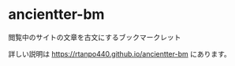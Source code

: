 # ancientter-bm

閲覧中のサイトの文章を古文にするブックマークレット

詳しい説明は https://rtanpo440.github.io/ancientter-bm にあります。
